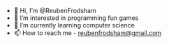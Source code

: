 - 👋 Hi, I’m @ReubenFrodsham
- 👀 I’m interested in programming fun games
- 🌱 I’m currently learning computer science
- 📫 How to reach me - reubenfrodsham@gmail.com

<!---
ReubenFrodsham/ReubenFrodsham is a ✨ special ✨ repository because its `README.md` (this file) appears on your GitHub profile.
You can click the Preview link to take a look at your changes.
--->
